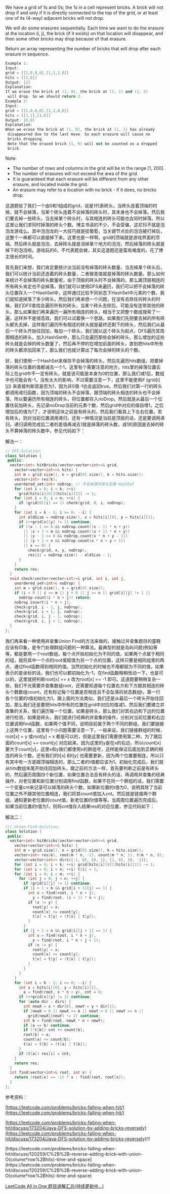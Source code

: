 We have a grid of 1s and 0s; the 1s in a cell represent bricks. A brick will not drop if and only if it is directly connected to the top of the grid, or at least one of its (4-way) adjacent bricks will not drop.

We will do some erasures sequentially. Each time we want to do the erasure at the location (i, j), the brick (if it exists) on that location will disappear, and then some other bricks may drop because of that erasure.

Return an array representing the number of bricks that will drop after each erasure in sequence.

```cpp
Example 1:
Input: 
grid = [[1,0,0,0],[1,1,1,0]]
hits = [[1,0]]
Output: [2]
Explanation: 
If we erase the brick at (1, 0), the brick at (1, 1) and (1, 2)
 will drop. So we should return 2.
Example 2:
Input: 
grid = [[1,0,0,0],[1,1,0,0]]
hits = [[1,1],[1,0]]
Output: [0,0]
Explanation: 
When we erase the brick at (1, 0), the brick at (1, 1) has already
 disappeared due to the last move. So each erasure will cause no
 bricks dropping.
 Note that the erased brick (1, 0) will not be counted as a dropped
 brick.
```

Note:

- The number of rows and columns in the grid will be in the range [1, 200].
- The number of erasures will not exceed the area of the grid.
- It is guaranteed that each erasure will be different from any other erasure, and located inside the grid.
- An erasure may refer to a location with no brick - if it does, no bricks drop.

这道题给了我们一个由0和1组成的grid，说是1代表砖头，当砖头连着顶端的时候，就不会掉落，当某个砖头连着不会掉落的砖头时，其本身也不会掉落。然后我们要去掉一些砖头，当去掉某个砖头时，与其相连的砖头可能也会同时掉落。所以这里让我们求同时掉落的砖头个数。博主书读的不少，不会受骗，这尼玛不就是泡泡龙游戏么。其中泡泡龙的一大技巧就是挂葡萄，当关键节点处的泡泡被打掉后，这整个一串都可以直接掉下来。这里也是一样啊，grid的顶端就是游戏界面的顶端，然后砖头就是泡泡，去掉砖头就是消掉某个地方的泡泡，然后掉落的砖头就是掉下的泡泡啦。游戏玩的6，不代表题会做，其实这道题还是蛮有难度的，花了博主很长的时间。

首先我们来想，我们肯定要统计出当前没有掉落的砖头数量，当去掉某个砖头后，我们可以统计当前还连着的砖头数量，二者做差值就是掉落的砖头数量。那么如何来统计不会掉落的砖头数量呢，由于顶层的砖头时不会掉落的，那么跟顶层相连的所有砖头肯定也不会掉落，我们就可以使用DFS来遍历，我们可以把不会掉落的砖头位置存入一个HashSet中，这样通过比较不同状态下HashSet中元素的个数，我们就知道掉落了多少砖头。然后我们再来想一个问题，在没有去除任何砖头的时候，我们DFS查找会遍历所有的砖头，当某个砖头去除后，可能没有连带其他的砖头，那么如果我们再来遍历一遍所有相连的砖头，相当于又把整个数组搜索了一遍，这样并不是很高效。我们可以试着换一个思路，如果我们先把要去掉的所有砖头都先去掉，这样我们遍历所有相连的砖头就是最终还剩下的砖头，然后我们从最后一个砖头开始往回加，每加一个砖头，我们就以这个砖头为起点，DFS遍历其周围相连的砖头，加入HashSet中，那么只会遍历那些会掉的砖头，那么增加的这些砖头就是会掉的砖头数量了，然后再不停的在增加前面的砖头，直到把hits中所有的砖头都添加回来了，那么我们也就计算出了每次会掉的砖头的个数。

好，我们使用一个HashSet来保存不会掉落的砖头，然后先遍历hits数组，把要掉落的砖头位置的值都减去一个1，这里有个需要注意的地方，hits里的掉落位置实际上在grid中不一定有砖头，就是说可能是本身为0的位置，那么我们减1后，数组中也可能会有-1，没有太大的影响，不过需要注意一下，这里不能使用if (grid[i][j]) 来直接判断其是否为1，因为非0值-1也会返回true。然后我们对第一行的砖头都调用递归函数，因为顶端的砖头不会掉落，跟顶端的砖头相连的砖头也不会掉落，所以要遍历所有相连的砖头，将位置都存入noDrop。然后就是从最后一个位置往前加砖头，先记录noDrop当前的元素个数，然后grid中对应的值自增1，之后增加后的值为1了，才说明这块之前是有砖头的，然后我们看其上下左右位置，若有砖头，则对当前位置调用递归，还有一种情况是当前是顶层的话，还是要调用递归。递归调用完成后二者的差值再减去1就是掉落的砖头数，减1的原因是去掉的砖头不算掉落的砖头数中，参见代码如下：

解法一：

```cpp
// DFS-Solution:
class Solution {
 public:
  vector<int> hitBricks(vector<vector<int>>& grid,
    vector<vector<int>>& hits) {
    int m = grid.size(), n = grid[0].size(), k = hits.size();
    vector<int> res(k);
    unordered_set<int> noDrop; // 不会掉落的砖头位置 HashSet
    for (int i = 0; i < k; ++i)
      grid[hits[i][0]][hits[i][1]] -= 1;
    for (int i = 0; i < n; ++i) {
      if (grid[0][i] == 1) check(grid, 0, i, noDrop);
    }
    for (int i = k - 1; i >= 0; --i) {
      int oldSize = noDrop.size(), x = hits[i][0], y = hits[i][1];
      if (++grid[x][y] != 1) continue;
      if ((x - 1 >= 0 && noDrop.count((x - 1) * n + y)) 
        || (x + 1 < m && noDrop.count((x + 1) * n + y))
        || (y - 1 >= 0 && noDrop.count(x * n + y - 1))
        || (y + 1 < n && noDrop.count(x * n + y + 1))
        || x == 0) {
          check(grid, x, y, noDrop);
          res[i] = noDrop.size() - oldSize - 1;
      }
    }
    return res;
  }
  void check(vector<vector<int>>& grid, int i, int j,
    unordered_set<int>& noDrop) {
    int m = grid.size(), n = grid[0].size();
    if (i < 0 || i >= m || j < 0 || j >= n || grid[i][j] != 1 ||
      noDrop.count(i * n + j)) return;
    noDrop.insert(i * n + j);
    check(grid, i - 1, j, noDrop);
    check(grid, i + 1, j, noDrop);
    check(grid, i, j - 1, noDrop);
    check(grid, i, j + 1, noDrop);
  }
};
```

我们再来看一种使用并查集Union Find的方法来做的，接触过并查集题目的童鞋应该有印象，是专门处理群组问题的一种算法。最典型的就是岛屿问题(例如等等。都是要用一个root数组，每个点开始初始化为不同的值，如果两个点属于相同的组，就将其中一个点的root值赋值为另一个点的位置，这样只要是相同组里的两点，通过find函数得到相同的值。当然初始化的时候也不用都赋为不同的值，如果表示的是坐标的话，我们也可以都初始化为-1，在find函数稍稍改动一下，也是可以的，这里就把判断root[x] == x 改为root[x] == -1 即可。这道题要稍稍复杂一些，我们不光需要并查集数组root，还需要知道每个位置右方和下方跟其相连的砖头个数数组count，还有标记每个位置是否相连且不会坠落的状态数组t，第一行各个位置的t值初始化为1。跟上面的方法类似，我们还是从最后一个砖头开始往回加，那么我们还是要把hits中所有的位置在grid中对应的值减1。然后我们要建立并查集的关系，我们遍历每一个位置，如果是砖头，那么我们对其右边和下边的位置进行检测，如果是砖头，我们就进行经典的并查集的操作，分别对当前位置和右边位置调用find函数，如果两个值不同，说明目前属于两个不同的群组，我们要链接上这两个位置，这里有个小问题需要注意一下，一般来说，我们链接群组的时候，root[x] = y 或root[y] = x 都是可以的，但是这里我们需要使用第二种，为了跟后面的count[x] += count[y] 对应起来，因为这里的y是在x的右边，所以count[x]要大于count[y]，这里x和y我们都使用x的群组号，这样能保证后面加到正确的相连的砖头个数。还有我们的t[x] 和t[y] 也需要更新，因为两个位置要相连，所以只有其中有一方是跟顶端相连的，那么二者的t值都应该为1。初始化完成后，我们就从hits数组末尾开始往回加砖头，跟之前的方法一样，首先要判断之前是有砖头的，然后遍历周围四个新位置，如果位置合法且有砖头的话，再调用并查集的经典操作，对老位置和新位置分别调用find函数，如果不在同一个群组的话，我们需要一个变量cnt来记录可以掉落的砖头个数，如果新位置的t值为0，说明其除了当前位置之外不跟其他位置相连，我们将其count值加入cnt。然后就是链接两个群组，通知更新老位置的count值，新老位置的t值等等。当周围位置遍历完成后，如果当前位置的t值为1，则将cnt值存入结果res的对应位置，参见代码如下：

解法二：

```cpp
/// Union-Find-Solution:
class Solution {
 public:
  vector<int> hitBricks(vector<vector<int>>& grid,
    vector<vector<int>>& hits) {
    int m = grid.size(), n = grid[0].size(), k = hits.size();
    vector<int> res(k), root(m * n, -1), count(m * n, 1), t(m * n, 0);
    vector<vector<int>> dirs{{-1, 0}, {0, 1}, {1, 0}, {0, -1}};
    for (int i = 0; i < k; ++i) grid[hits[i][0]][hits[i][1]] -= 1;
    for (int i = 0; i < n; ++i) t[i] = 1;
    for (int i = 0; i < m; ++i) {
      for (int j = 0; j < n; ++j) {
        if (grid[i][j] != 1) continue;
        if (i + 1 < m && grid[i + 1][j] == 1) {
          int x = find(root, i * n + j),
            y = find(root, (i + 1) * n + j);
          if (x != y) {
            root[y] = x;
            count[x] += count[y];
            t[x] = t[y] = (t[x] | t[y]);
          }
        }
        if (j + 1 < n && grid[i][j + 1] == 1) {
          int x = find(root, i * n + j),
            y = find(root, i * n + j + 1);
          if (x != y) {
            root[y] = x;
            count[x] += count[y];
            t[x] = t[y] = (t[x] | t[y]);
          }
        }
      }
    }
    for (int i = k - 1; i >= 0; --i) {
      int x = hits[i][0], y = hits[i][1],
        a = find(root, x * n + y), cnt = 0;
      if (++grid[x][y] != 1) continue;
      for (auto dir : dirs) {
        int newX = x + dir[0], newY = y + dir[1];
        if (newX < 0 || newX >= m || newY < 0 || newY >= n ||
          grid[newX][newY] != 1) continue;
        int b = find(root, newX * n + newY);
        if (a == b) continue;
        if (!t[b]) cnt += count[b];
        root[b] = a;
        count[a] += count[b];
        t[a] = t[b] = (t[a] | t[b]);
      }
      if (t[a]) res[i] = cnt;
    }
    return res;
  }
  int find(vector<int>& root, int x) {
    return (root[x] == -1) ? x : find(root, root[x]);
  }
};
```

参考资料：

[https://leetcode.com/problems/bricks-falling-when-hit/](https://leetcode.com/problems/bricks-falling-when-hit/)

[https://leetcode.com/problems/bricks-falling-when-hit/discuss/173204/Java-DFS-solution-by-adding-bricks-reversely](https://leetcode.com/problems/bricks-falling-when-hit/discuss/173204/Java-DFS-solution-by-adding-bricks-reversely)!!!

[](https://leetcode.com/problems/bricks-falling-when-hit/discuss/120259/C%2B%2B-reverse-adding-brick-with-union-O(colume*row%2Bhits)-time-and-space)[https://leetcode.com/problems/bricks-falling-when-hit/discuss/120259/C%2B%2B-reverse-adding-brick-with-union-O(colume*row%2Bhits)-time-and-space](https://leetcode.com/problems/bricks-falling-when-hit/discuss/120259/C%2B%2B-reverse-adding-brick-with-union-O(colume*row%2Bhits)-time-and-space)

[LeetCode All in One 题目讲解汇总(持续更新中...)](http://www.cnblogs.com/grandyang/p/4606334.html)